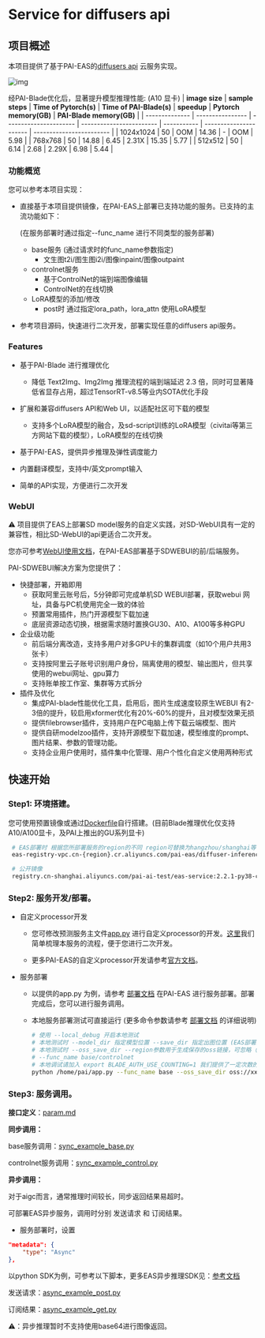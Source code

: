 # Service for diffusers api

## 项目概述

本项目提供了基于PAI-EAS的[diffusers api](https://github.com/huggingface/diffusers) 云服务实现。

![img](https://pai-vision-exp.oss-cn-zhangjiakou.aliyuncs.com/zxy/diffusers/assets/pipeline.png)


经PAI-Blade优化后，显著提升模型推理性能:
(A10 显卡)
| **image size** | **sample steps** | **Time of Pytorch(s)** | **Time of PAI-Blade(s)** | **speedup** | **Pytorch memory(GB)** | **PAI-Blade memory(GB)** |
| -------------- | ---------------- | ---------------------- | ------------------------ | ----------- | ---------------------- | ------------------------ |
| 1024x1024      | 50               | OOM                    | 14.36                    | -           | OOM                    | 5.98                     |
| 768x768        | 50               | 14.88                  | 6.45                     | 2.31X       | 15.35                  | 5.77                     |
| 512x512        | 50               | 6.14                   | 2.68                     | 2.29X       | 6.98                   | 5.44                     |



### 功能概览

您可以参考本项目实现：

- 直接基于本项目提供镜像，在PAI-EAS上部署已支持功能的服务。已支持的主流功能如下：

  (在服务部署时通过指定--func_name 进行不同类型的服务部署)

  - base服务 (通过请求时的func_name参数指定)
    - 文生图t2i/图生图i2i/图像inpaint/图像outpaint
  - controlnet服务
    - 基于ControlNet的端到端图像编辑
    - ControlNet的在线切换
  - LoRA模型的添加/修改
    - post时 通过指定lora_path，lora_attn 使用LoRA模型

- 参考项目源码，快速进行二次开发，部署实现任意的diffusers api服务。



### Features

- 基于PAI-Blade 进行推理优化

  -  降低 Text2Img、Img2Img 推理流程的端到端延迟 2.3 倍，同时可显著降低省显存占用，超过TensorRT-v8.5等业内SOTA优化手段

- 扩展和兼容diffusers API和Web UI，以适配社区可下载的模型

  - 支持多个LoRA模型的融合，及sd-script训练的LoRA模型（civitai等第三方网站下载的模型），LoRA模型的在线切换

- 基于PAI-EAS，提供异步推理及弹性调度能力

- 内置翻译模型，支持中/英文prompt输入

- 简单的API实现，方便进行二次开发


### WebUI
⚠️ 项目提供了EAS上部署SD model服务的自定义实践，对SD-WebUI具有一定的兼容性，相比SD-WebUI的api更适合二次开发。

您亦可参考[WebUI使用文档](https://alidocs.dingtalk.com/i/nodes/R1zknDm0WR6XzZ4Lt1aQewElWBQEx5rG)，在PAI-EAS部署基于SDWEBUI的前/后端服务。

PAI-SDWEBUI解决方案为您提供了：

- 快捷部署，开箱即用
  - 获取阿里云账号后，5分钟即可完成单机SD WEBUI部署，获取webui 网址，具备与PC机使用完全一致的体验
  - 预置常用插件，热门开源模型下载加速
  - 底层资源动态切换，根据需求随时置换GU30、A10、A100等多种GPU
- 企业级功能
  - 前后端分离改造，支持多用户对多GPU卡的集群调度（如10个用户共用3张卡）
  - 支持按阿里云子账号识别用户身份，隔离使用的模型、输出图片，但共享使用的webui网址、gpu算力
  - 支持账单按工作室、集群等方式拆分
- 插件及优化
  - 集成PAI-blade性能优化工具，启用后，图片生成速度较原生WEBUI 有2-3倍的提升，较启用xformer优化有20%-60%的提升，且对模型效果无损
  - 提供filebrowser插件，支持用户在PC电脑上传下载云端模型、图片
  - 提供自研modelzoo插件，支持开源模型下载加速，模型维度的prompt、图片结果、参数的管理功能。
  - 支持企业用户使用时，插件集中化管理、用户个性化自定义使用两种形式



## 快速开始

### Step1: 环境搭建。

您可使用预置镜像或通过[Dockerfile](./diffusers/Dockerfile)自行搭建。(目前Blade推理优化仅支持A10/A100显卡，及PAI上推出的GU系列显卡)

 ```bash
  # EAS部署时 根据您所部署服务的region的不同 region可替换为hangzhou/shanghai等 该镜像下载自带加速 服务部署快
  eas-registry-vpc.cn-{region}.cr.aliyuncs.com/pai-eas/diffuser-inference:2.2.1-py38-cu113-unbuntu2004-blade-public

  # 公开镜像
  registry.cn-shanghai.aliyuncs.com/pai-ai-test/eas-service:2.2.1-py38-cu113-unbuntu2004-blade-public
 ```

### Step2: 服务开发/部署。

- 自定义processor开发

  - 您可修改预测服务主文件[app.py](./diffusers/app.py) 进行自定义processor的开发。[这里](./doc/app.md)我们简单梳理本服务的流程，便于您进行二次开发。

  - 更多PAI-EAS的自定义processor开发请参考[官方文档](https://help.aliyun.com/document_detail/143418.html?spm=a2c4g.130248.0.0.3c316f27SLZN0o)。


- 服务部署


  - 以提供的app.py 为例，请参考 [部署文档](./doc/deploy.md) 在PAI-EAS 进行服务部署。部署完成后，您可以进行服务调用。


   - 本地服务部署测试可直接运行 (更多命令参数请参考 [部署文档](./doc/deploy.md) 的详细说明)

     ```bash
     # 使用 --local_debug 开启本地测试
     # 本地测试时 --model_dir 指定模型位置 --save_dir 指定出图位置 (EAS部署时 通过json挂载指定，无需额外输入)
     # 本地测试时 --oss_save_dir --region参数用于生成保存的oss链接，可忽略（任意输入）
     # --func_name base/controlnet
     # 本地调试请加入 export BLADE_AUTH_USE_COUNTING=1 我们提供了一定次数的试用权限。您可再PAI上无限次使用PAI-Blade推理优化。
     python /home/pai/app.py --func_name base --oss_save_dir oss://xxx --region hangzhou --model_dir=your_path_to_model --save_dir=your_path_to_output --use_blade --local_debug
     ```



### Step3: 服务调用。

**接口定义**：[param.md](./doc/param.md)

**同步调用：**

base服务调用：[sync_example_base.py](./diffusers/example/sync_example_base.py)

controlnet服务调用：[sync_example_control.py](./diffusers/example/sync_example_control.py)

**异步调用：**

对于aigc而言，通常推理时间较长，同步返回结果易超时。

可部署EAS异步服务，调用时分别 发送请求 和 订阅结果。

- 服务部署时，设置

```json
"metadata": {
    "type": "Async"
},
```

以python SDK为例，可参考以下脚本，更多EAS异步推理SDK见：[参考文档](https://help.aliyun.com/document_detail/446942.html)

发送请求：[async_example_post.py](./diffusers/example/async_example_post.py)

订阅结果：[async_example_get.py](./diffusers/example/async_example_get.py)

⚠️：异步推理暂时不支持使用base64进行图像返回。

